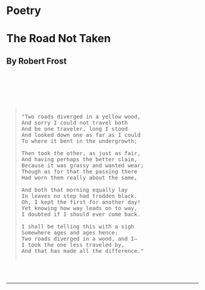 # Poetry
<!DOCTYPE html>
<html>
 
  <h1>The Road Not Taken</h1>
  <h2>By Robert Frost</h2>
  
  <pre>
  <body>
  <p>
    <blockquote>
"Two roads diverged in a yellow wood,
And sorry I could not travel both
And be one traveler, long I stood
And looked down one as far as I could
To where it bent in the undergrowth;

Then took the other, as just as fair,
And having perhaps the better claim,
Because it was grassy and wanted wear;
Though as for that the passing there
Had worn them really about the same,

And both that morning equally lay
In leaves no step had trodden black.
Oh, I kept the first for another day!
Yet knowing how way leads on to way,
I doubted if I should ever come back.

I shall be telling this with a sigh
Somewhere ages and ages hence:
Two roads diverged in a wood, and I—
I took the one less traveled by,
And that has made all the difference."
      </blockquote>
      <hr>
    </p>
  </body>
  </pre>
</html>
